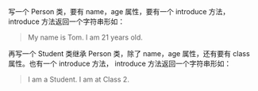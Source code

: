写一个 Person 类，要有 name，age 属性，要有一个 introduce 方法，
introduce 方法返回一个字符串形如：

> My name is Tom. I am 21 years old.

再写一个 Student 类继承 Person 类，除了 name，age 属性，还有要有 class 属性。也有一个 introduce 方法，
introduce 方法返回一个字符串形如：

> I am a Student. I am at Class 2.
